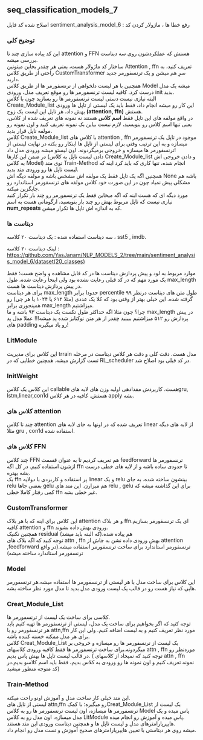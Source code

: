 ## seq_classification_models_7
اصلاح شده کد فایل sentiment_analysis_model_6 : رفع خطا ها ، ماژولار کردن کد

### توضیح کلی
این کد پیاده سازی چند تا attention و FFN هستش که عملکردشون روی سه دیتاست بررسی میشه.  
ساختار کد ماژولار هست، یعنی هر چقدر بخاین میتونین Attention , ffn تعریف کنید، به راحتی از طریق کلاس CustomTransformer سرِ هم میشن و یک ترنسفورمر جدید دارید.  
همچنین با هر لیست دلخواهی از ترنسفورمر ها از طریق کلاس Model میشه یک مدل درست کرد. کافیه لیست ترنسفورمر ها رو موقع تعریف مدل، ورودی init بدید.  
البته نیازی نیست دستی لیست ترنسفورمر ها رو بسازید چون با کلاس Create_Module_list این کار رو میشه انجام داد، فقط باید یک لیستی از تاپل ها ورودی بهش داد، هر تاپل این لیست یک زوج **(attention, ffn)** هستش.     
در واقع مولفه های این تاپل فقط **اسم کلاس** هستند نه نمونه های تعریف شده از کلاس، یعنی تنها اسم کلاس رو بنویسید، لازم نیست بیاین یک نمونه تعریف کنید و اون نمونه رو مولفه تاپل قرار بدید.  
کلاس Create_Module_list با کلاس های attention , ffn موجود در تاپل یک ترنسفورمر میسازه و به این ترتیب وقتی برای لیستی از تاپل ها اینکار رو بکنه در نهایت لیستی از ترنسفورمر ها میسازه و خروجی برمیگردونه. اون لیستو میشه ورودی مدل داد!  
در ضمن این کارها (دادن لیست تاپل به کلاس Create_Module_list و دادن خروجی اش به کلاس Model) توی متد Train-Method انجام شده، تنها کاری که باید کرد اینه که لیست تاپل ها رو ورودی متد بدید.   
همچنین اگه یک تاپل فقط یک مولفه اش مشخص باشه و مولفه دیگه اش None باشه هم مشکلی پیش نمیاد چون در این صورت خود کلاس مولفه های ترنسفورمر استاندارد رو جایگزین میکنه.  
مورد دیگه ای که هست اینه که اگه میخاین فقط یک ترنسفورمر رو چند بار تکرار کنید نیازی نیست که تاپل مربوط بهش رو چند بار بنویسید، ارگومانی هست به اسم **num_repeats** که به اندازه اش تاپل ها تکرار میشن.

### دیتاست ها
سه دیتاست استفاده شده :
یک دیتاست ۲۰ کلاسه ، sst5 , imdb. 

لینک دیتاست ۲۰ کلاسه :
https://github.com/YasJanam/NLP_MODELS_2/tree/main/sentiment_analysis_model_6/dataset(20_classes)  

موارد مربوط به لود و پیش پردازش دیتاست ها در کد قابل مشاهده و واضح هست؛ فقط یک مورد مهم که در کد قبلی رعایت نشده بود ولی اینجا رعایت شده، طول max_length در پیش پردازش دیتاست ها هست.  
برای هر دیتاست max_length حدودا برابر percentile ۹۹ طول متن های دیتاست درنظر گرفته شده. این خیلی بهتر از وقتی بود که کلا یک عددی (مثلا ۶۱۲ یا ۱۰۲۴ یا هر چی) رو همینجوری برابر max_length میزاشتیم.  
چرا؟ چون مثلا اگه حداکثر طول تکست یک دیتاست ۹۳ باشه و ما max_length در پیش پردازش رو ۵۱۲ میزاشتیم ببینید چقدر از هر متن توکنایز شده پد میشه!!! عملا مدل پد های padding رو یاد میگیره! 
### LitModule
این کلاس برای مدیریت trrain مدل هست. دقت کلی و دقت هر کلاس دیتاست در مرحله تست گزارش میشه.  همچنین خطایی که در RL_scheduler در کد قبلی بود اصلاح شد.
### InitWeight
این کلاس یک کلاس callable هست. کاربردش مقدادهی اولیه وزن های لایه هایgru, lstm,linear,con1d هستش. کافیه در هر کلاس apply بشه.
### کلاس های attention
چند تا کلاس attention تعریف شده که در اونها به جای لایه های linear از لایه های دیگه مثلا gru , con1d استفاده شده. 
### کلاس های FFN
چند کلاس FFN هم تعریف کردیم تا به عنوان قسمت feedforward ترنسفورمر ها ازشون استفاده کنیم.
در کل اگه ffn تا حدودی ساده باشه و از لایه های خطی درست بشه بهتره.  
یک ffn پر استفاده و کاربردی با دولایه linear و یک relu بینشون ساخته شده. به جای relu بعضی جاها gelu هم میزارن. این متد های relu , gelu برای این گذاشته میشه که کمی رفتار کاملا خطی ffn غیر خطی بشه. 
### CustomTransformer
این کلاس برای اینه که با هر بلاک attention و هر بلاک ffnای یک ترنسفورمر بسازیم. کافیه attention و ffn ورودی بهش داده بشوند.  
همچنین تکنیک residual هم پیاده شده.(که البته باید میشد)  
توجه کنید که اگه بلاک های attn , ffn بهش ورودی داده نشن به جاش از attention ,feedforward ترنسفورمر استاندارد برای ساخت ترنسفورمر استفاده میشه.(در واقع ترنسفورمر استاندارد ساخته میشه)
### Model
این کلاس برای ساخت مدل با هر لیستی از ترنسفورمر ها استفاده میشه.هر ترنسفورمر هایی که نیاز هست رو در قالب یک لیست ورودی مدل بدید تا مدل مورد نظر ساخته بشه.
### Creat_Module_List
کلاسی برای ساخت یک لیست از ترنسفورمر ها.  
توجه کنید که اگر بخواهیم برای ساخت یک مدل، لیستی از ترنسفورمر ها تهیه کنیم باید هر ترنسفورمر رو با attn,ffn مورد نظر تعریف کنیم و به لیست اضافه کنیم. ولی این کار برای هر مدل ممکنه خسته کننده باشه.  
کلاس Creat_Module_List یک لیست از ترنسفورمر ها رو میسازه و خروجی بر میگردونه.برای ساخت ترنسفورمر ها فقط کافیه ورودی کلاسهای attn , ffn موردنظر رو در قالب لیست تاپل ها بهش پاس بدیم. ( توجه کنید که نمیخاد از کلاسهای attn , ffn نمونه تعریف کنیم و اون نمونه ها رو ورودی به کلاس بدیم، فقط باید اسم کلاسو بدیم.در کد متوجه منظور میشید)
### Train-Method
این متد خیلی کار ساخت مدل و آموزش اونو راحت میکنه.  
لیستی از تاپل های attn,ffn رو میگیره؛ با کمکCreat_Module_List یک لیست از ترنسفورمر ها میسازه، اون لیست ترنسفورمر ها رو به کلاس Model پاس میده و یک مدل میسازه، اون مدل رو به کلاس LitModule پاس میده و آموزش رو انجام میده.  
هایپرپارامترهای مدل و لیست تاپل ها و همچنین دیتاست ورودی این متد هستند.  
میشه روی هر دیتاستی با تعیین هایپرپارامترهای صحیح آموزش و تست مدل رو انجام داد.
